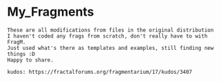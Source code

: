 # My_Fragments

    These are all modifications from files in the original distribution
    I haven't coded any frags from scratch, don't really have to with FragM.
    Just used what's there as templates and examples, still finding new things :D
    Happy to share.

    kudos: https://fractalforums.org/fragmentarium/17/kudos/3407

